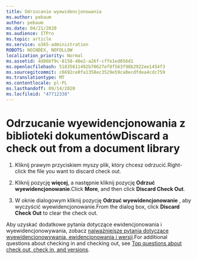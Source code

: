 ```yaml
---
title: Odrzucanie wyewidencjonowania
ms.author: pebaum
author: pebaum
ms.date: 04/21/2020
ms.audience: ITPro
ms.topic: article
ms.service: o365-administration
ROBOTS: NOINDEX, NOFOLLOW
localization_priority: Normal
ms.assetid: 4d86bf9c-8158-40e2-a26f-cffe1ed856d1
ms.openlocfilehash: 51835611492b70627ef8f563f98b2922ee1454f3
ms.sourcegitcommit: c6692ce0fa1358ec3529e59ca0ecdfdea4cdc759
ms.translationtype: MT
ms.contentlocale: pl-PL
ms.lasthandoff: 09/14/2020
ms.locfileid: "47712338"
---
```

# <a name="discard-a-check-out-from-a-document-library"></a><span data-ttu-id="6c307-102">Odrzucanie wyewidencjonowania z biblioteki dokumentów</span><span class="sxs-lookup"><span data-stu-id="6c307-102">Discard a check out from a document library</span></span>

1. <span data-ttu-id="6c307-103">Kliknij prawym przyciskiem myszy plik, który chcesz odrzucić.</span><span class="sxs-lookup"><span data-stu-id="6c307-103">Right-click the file you want to discard check out.</span></span>
    
2. <span data-ttu-id="6c307-104">Kliknij pozycję **więcej**, a następnie kliknij pozycję **Odrzuć wyewidencjonowanie**.</span><span class="sxs-lookup"><span data-stu-id="6c307-104">Click **More**, and then click **Discard Check Out**.</span></span> 
    
3. <span data-ttu-id="6c307-105">W oknie dialogowym kliknij pozycję **Odrzuć wyewidencjonowanie** , aby wyczyścić wyewidencjonowanie.</span><span class="sxs-lookup"><span data-stu-id="6c307-105">From the dialog box, click **Discard Check Out** to clear the check out.</span></span> 
    
<span data-ttu-id="6c307-106">Aby uzyskać dodatkowe pytania dotyczące ewidencjonowania i wyewidencjonowywania, zobacz [najważniejsze pytania dotyczące wyewidencjonowywania, ewidencjonowania i wersji](https://go.microsoft.com/fwlink/?linkid=2018786).</span><span class="sxs-lookup"><span data-stu-id="6c307-106">For additional questions about checking in and checking out, see [Top questions about check out, check in, and versions](https://go.microsoft.com/fwlink/?linkid=2018786).</span></span>
  

